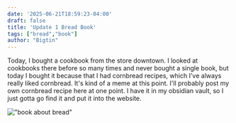 ```yaml
---
date: '2025-06-21T18:59:23-04:00'
draft: false
title: 'Update 1 Bread Book'
tags: ["bread","book"]
author: "Bigtin"
---
```

Today, I bought a cookbook from the store downtown. I looked at cookbooks there before so many times and never bought a single book, but today I bought it because that I had cornbread recipes, which I've always really liked cornbread. It's kind of a meme at this point. I'll probably post my own cornbread recipe here at one point. I have it in my obsidian vault, so I just gotta go find it and put it into the website.

!["book about bread"](/images/bread-book/bread-book.jpg)